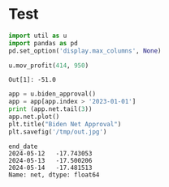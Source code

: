 # Test

```python
import util as u
import pandas as pd
pd.set_option('display.max_columns', None)
```

```python
u.mov_profit(414, 950)
```

```text
Out[1]: -51.0
```






















```python
app = u.biden_approval()
app = app[app.index > '2023-01-01']
print (app.net.tail(3))
app.net.plot()
plt.title("Biden Net Approval")
plt.savefig('/tmp/out.jpg')
```

```text
end_date
2024-05-12   -17.743053
2024-05-13   -17.500206
2024-05-14   -17.481513
Name: net, dtype: float64
```


